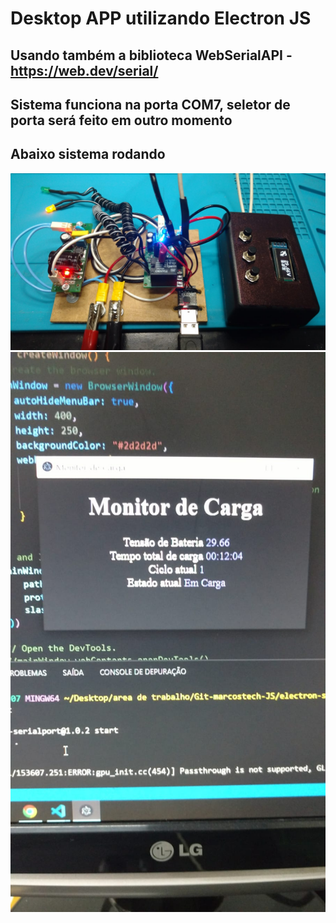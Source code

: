# Desktop APP utilizando Electron JS
## Usando também a biblioteca WebSerialAPI - https://web.dev/serial/
## Sistema funciona na porta COM7, seletor de porta será feito em outro momento
## Abaixo sistema rodando
![alt text](img1.jpeg)
![alt text](img2.jpeg)